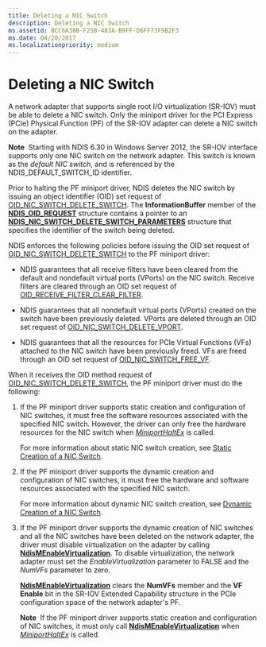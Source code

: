 ```yaml
---
title: Deleting a NIC Switch
description: Deleting a NIC Switch
ms.assetid: BCC6A38B-F25B-483A-B9FF-D6FF73F9B2F3
ms.date: 04/20/2017
ms.localizationpriority: medium
---
```


# Deleting a NIC Switch


A network adapter that supports single root I/O virtualization (SR-IOV) must be able to delete a NIC switch. Only the miniport driver for the PCI Express (PCIe) Physical Function (PF) of the SR-IOV adapter can delete a NIC switch on the adapter.

**Note**  Starting with NDIS 6.30 in Windows Server 2012, the SR-IOV interface supports only one NIC switch on the network adapter. This switch is known as the *default NIC switch*, and is referenced by the NDIS\_DEFAULT\_SWITCH\_ID identifier.

 

Prior to halting the PF miniport driver, NDIS deletes the NIC switch by issuing an object identifier (OID) set request of [OID\_NIC\_SWITCH\_DELETE\_SWITCH](https://docs.microsoft.com/windows-hardware/drivers/network/oid-nic-switch-delete-switch). The **InformationBuffer** member of the [**NDIS\_OID\_REQUEST**](https://docs.microsoft.com/windows-hardware/drivers/ddi/content/ndis/ns-ndis-_ndis_oid_request) structure contains a pointer to an [**NDIS\_NIC\_SWITCH\_DELETE\_SWITCH\_PARAMETERS**](https://docs.microsoft.com/windows-hardware/drivers/ddi/content/ntddndis/ns-ntddndis-_ndis_nic_switch_delete_switch_parameters) structure that specifies the identifier of the switch being deleted.

NDIS enforces the following policies before issuing the OID set request of [OID\_NIC\_SWITCH\_DELETE\_SWITCH](https://docs.microsoft.com/windows-hardware/drivers/network/oid-nic-switch-delete-switch) to the PF miniport driver:

-   NDIS guarantees that all receive filters have been cleared from the default and nondefault virtual ports (VPorts) on the NIC switch. Receive filters are cleared through an OID set request of [OID\_RECEIVE\_FILTER\_CLEAR\_FILTER](https://docs.microsoft.com/windows-hardware/drivers/network/oid-receive-filter-clear-filter).

-   NDIS guarantees that all nondefault virtual ports (VPorts) created on the switch have been previously deleted. VPorts are deleted through an OID set request of [OID\_NIC\_SWITCH\_DELETE\_VPORT](https://docs.microsoft.com/windows-hardware/drivers/network/oid-nic-switch-delete-vport).

-   NDIS guarantees that all the resources for PCIe Virtual Functions (VFs) attached to the NIC switch have been previously freed. VFs are freed through an OID set request of [OID\_NIC\_SWITCH\_FREE\_VF](https://docs.microsoft.com/windows-hardware/drivers/network/oid-nic-switch-free-vf).

When it receives the OID method request of [OID\_NIC\_SWITCH\_DELETE\_SWITCH](https://docs.microsoft.com/windows-hardware/drivers/network/oid-nic-switch-delete-switch), the PF miniport driver must do the following:

1.  If the PF miniport driver supports static creation and configuration of NIC switches, it must free the software resources associated with the specified NIC switch. However, the driver can only free the hardware resources for the NIC switch when [*MiniportHaltEx*](https://docs.microsoft.com/windows-hardware/drivers/ddi/content/ndis/nc-ndis-miniport_halt) is called.

    For more information about static NIC switch creation, see [Static Creation of a NIC Switch](static-creation-of-a-nic-switch.md).

2.  If the PF miniport driver supports the dynamic creation and configuration of NIC switches, it must free the hardware and software resources associated with the specified NIC switch.

    For more information about dynamic NIC switch creation, see [Dynamic Creation of a NIC Switch](dynamic-creation-of-a-nic-switch.md).

3.  If the PF miniport driver supports the dynamic creation of NIC switches and all the NIC switches have been deleted on the network adapter, the driver must disable virtualization on the adapter by calling [**NdisMEnableVirtualization**](https://docs.microsoft.com/windows-hardware/drivers/ddi/content/ndis/nf-ndis-ndismenablevirtualization). To disable virtualization, the network adapter must set the *EnableVirtualization* parameter to FALSE and the *NumVFs* parameter to zero.

    [**NdisMEnableVirtualization**](https://docs.microsoft.com/windows-hardware/drivers/ddi/content/ndis/nf-ndis-ndismenablevirtualization) clears the **NumVFs** member and the **VF Enable** bit in the SR-IOV Extended Capability structure in the PCIe configuration space of the network adapter's PF.

    **Note**  If the PF miniport driver supports static creation and configuration of NIC switches, it must only call [**NdisMEnableVirtualization**](https://docs.microsoft.com/windows-hardware/drivers/ddi/content/ndis/nf-ndis-ndismenablevirtualization) when [*MiniportHaltEx*](https://docs.microsoft.com/windows-hardware/drivers/ddi/content/ndis/nc-ndis-miniport_halt) is called.

     

 

 





